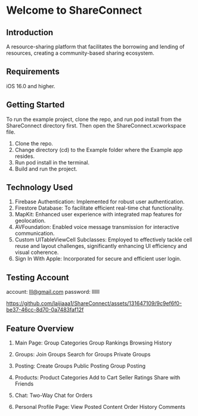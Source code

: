 # Welcome to ShareConnect
## Introduction
A resource-sharing platform that facilitates the borrowing and lending of resources, creating a community-based sharing ecosystem.
## Requirements
iOS 16.0 and higher.

## Getting Started 
To run the example project, clone the repo, and run pod install from the ShareConnect directory first. Then open the ShareConnect.xcworkspace file.
1. Clone the repo.
2. Change directory (cd) to the Example folder where the Example app resides.
3. Run pod install in the terminal.
4. Build and run the project.

## Technology Used
1. Firebase Authentication: Implemented for robust user authentication.
2. Firestore Database: To facilitate efficient real-time chat functionality.
3. MapKit: Enhanced user experience with integrated map features for geolocation.
4. AVFoundation: Enabled voice message transmission for interactive communication.
5. Custom UITableViewCell Subclasses: Employed to effectively tackle cell reuse and layout challenges, significantly enhancing UI efficiency and visual coherence.
6. Sign In With Apple: Incorporated for secure and efficient user login.

## Testing Account
account: lll@gmail.com
password: llllll

https://github.com/laijiaaa1/ShareConnect/assets/131647109/9c9ef6f0-be37-46cc-8d70-0a7483faf12f

## Feature Overview
1. Main Page:
Group Categories
Group Rankings
Browsing History

2. Groups:
Join Groups
Search for Groups
Private Groups

3. Posting:
Create Groups
Public Posting
Group Posting

4. Products:
Product Categories
Add to Cart
Seller Ratings
Share with Friends

5. Chat:
Two-Way Chat for Orders

6. Personal Profile Page:
View Posted Content
Order History
Comments


